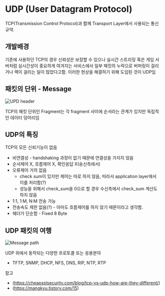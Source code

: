 # UDP (User Datagram Protocol)

TCP(Transmission Control Protocol)과 함께 Transport Layer에서 사용되는 통신규약.

## 개발배경

기존에 사용하던 TCP의 경우 신뢰성은 보장할 수 있으나 실시간 스트리밍 혹은 게임 서버처럼 실시간성이 중요하게 여겨지는 서비스에서 일부 패킷의 누락으로 버퍼링이 걸리거나 랙이 걸리는 일이 많았다고함. 이러한 현상을 해결하기 위해 도임된 것이 UDP임

## 패킷의 단위 - Message

![UPD header](https://i2.wp.com/ipwithease.com/wp-content/uploads/2018/01/091-udp-user-datagram-protocol-01.png?w=607&ssl=1)

TCP의 패킷 단위인 Fragment는 각 fragment 사이에 순서라는 관계가 있지만  독립적인 데이터 덩어리임

## UDP의 특징
TCP의 모든 신뢰기능이 없음
- 비연결성 - handshaking 과정이 없기 때문에 연결성을 가지지 않음
- 순서제어 X, 흐름제어 X, 확인응답 X(송신측에서)
- 오류제어 거의 없음
    - check sum이 있지만 제어는 따로 하지 않음, 따라서 application layer에서 이를 처리함(?)
    - 성능을 위해서 check_sum을 0으로 할 경우 수신측에서 check_sum 계산도 하지 않음
- 1:1, 1:M, N:M 전송 가능
- 전송속도 제한 없음(?) - 아마도 흐름제어를 하지 않기 때문이라고 생각함.
- 헤더가 단순함 - Fixed 8 Byte

## UDP 패킷의 여행

![Message path](https://t1.daumcdn.net/cfile/tistory/9969973359FEB59309?download)


UDP 위에서 동작되는 다양한 프로토콜 또는 응용분야
- TFTP, SNMP, DHCP, NFS, DNS, RIP, NTP, RTP


참고
- (https://cheapsslsecurity.com/blog/tcp-vs-udp-how-are-they-different/)
- (https://mangkyu.tistory.com/15)